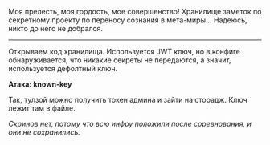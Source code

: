 Моя прелесть, моя гордость, мое совершенство! Хранилище заметок по секретному проекту по переносу сознания в мета-миры... Надеюсь, никто до него не добрался.

_____
Открываем код хранилища. Используется JWT ключ, 
но в конфиге обнаруживается, что никакие секреты не передаются,
а значит, используется дефолтный ключ.

**Атака: known-key**

Так, тулзой можно получить токен админа и зайти на сторадж.
Ключ лежит там в файле.

_Скринов нет, потому что всю инфру положили после соревнования, и они не сохранились._
